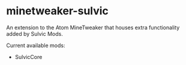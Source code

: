 minetweaker-sulvic
==================

An extension to the Atom MineTweaker that houses extra functionality added by Sulvic Mods.

Current available mods:
- SulvicCore
